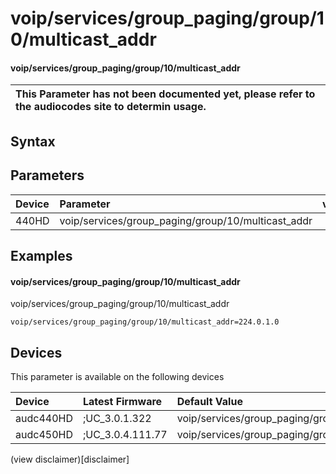 ﻿---
description: voip/services/group_paging/group/10/multicast_addr
search: false
---

# voip/services/group_paging/group/10/multicast_addr

#### voip/services/group_paging/group/10/multicast_addr


| This Parameter has not been documented yet, please refer to the audiocodes site to determin usage.  | 
| :--- |

## Syntax

## Parameters
|Device|Parameter|value|Description|
|:---|:---|:---|:---|
| 440HD | voip/services/group_paging/group/10/multicast_addr |  |  |

## Examples
#### voip/services/group_paging/group/10/multicast_addr

voip/services/group_paging/group/10/multicast_addr

```
voip/services/group_paging/group/10/multicast_addr=224.0.1.0
```

## Devices
This parameter is available on the following devices

| Device | Latest Firmware | Default Value |
|:---|:---|:---|
| audc440HD | ;UC_3.0.1.322 | voip/services/group_paging/group/10/multicast_addr=224.0.1.0 
| audc450HD | ;UC_3.0.4.111.77 | voip/services/group_paging/group/10/multicast_addr=224.0.1.0 

(view disclaimer)[disclaimer]

